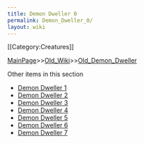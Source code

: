 ```yaml
---
title: Demon Dweller 0
permalink: Demon_Dweller_0/
layout: wiki
---
```

[[Category:Creatures]]

[MainPage](/keeperrl_wiki/ "wikilink")>>[Old_Wiki](/keeperrl_wiki/Old_Wiki "wikilink")>>[Old_Demon_Dweller](/keeperrl_wiki/Old_Demon_Dweller "wikilink")

Other items in this section
-    [Demon Dweller 1](/keeperrl_wiki/Demon_Dweller_1 "wikilink")
-    [Demon Dweller 2](/keeperrl_wiki/Demon_Dweller_2 "wikilink")
-    [Demon Dweller 3](/keeperrl_wiki/Demon_Dweller_3 "wikilink")
-    [Demon Dweller 4](/keeperrl_wiki/Demon_Dweller_4 "wikilink")
-    [Demon Dweller 5](/keeperrl_wiki/Demon_Dweller_5 "wikilink")
-    [Demon Dweller 6](/keeperrl_wiki/Demon_Dweller_6 "wikilink")
-    [Demon Dweller 7](/keeperrl_wiki/Demon_Dweller_7 "wikilink")
